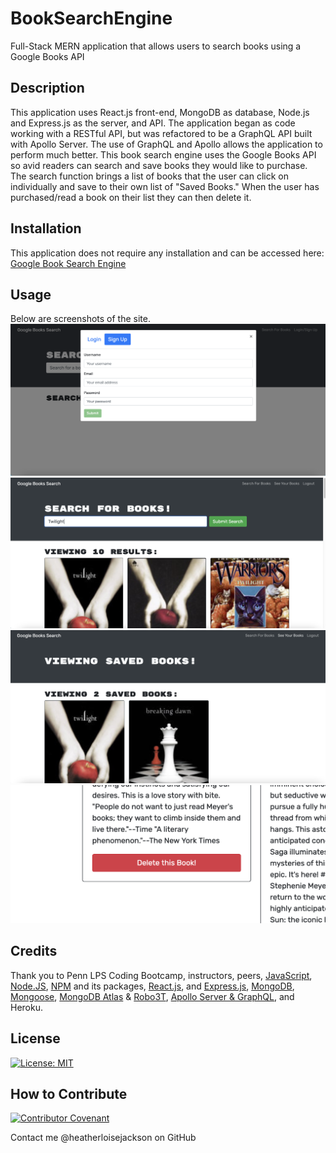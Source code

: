 # BookSearchEngine
Full-Stack MERN application that allows users to search books using a Google Books API

## Description
This application uses React.js front-end, MongoDB as database, Node.js and Express.js as the server, and API. The application began as code working with a RESTful API, but was refactored to be a GraphQL API built with Apollo Server. The use of GraphQL and Apollo allows the application to perform much better. This book search engine uses the Google Books API so avid readers can search and save books they would like to purchase. The search function brings a list of books that the user can click on individually and save to their own list of "Saved Books." When the user has purchased/read a book on their list they can then delete it.

## Installation
This application does not require any installation and can be accessed here: [Google Book Search Engine](https://heathers-google-book-search.herokuapp.com/)

## Usage
Below are screenshots of the site.
![screenshot1](https://github.com/heatherloisejackson/BookSearchEngine/blob/main/Screenshots/Screen%20Shot%202021-08-05%20at%2011.48.48%20AM.png)
![screenshot2](https://github.com/heatherloisejackson/BookSearchEngine/blob/main/Screenshots/Screen%20Shot%202021-08-05%20at%2011.50.28%20AM.png)
![screenshot3](https://github.com/heatherloisejackson/BookSearchEngine/blob/main/Screenshots/Screen%20Shot%202021-08-05%20at%2011.51.02%20AM.png)
![screenshot4](https://github.com/heatherloisejackson/BookSearchEngine/blob/main/Screenshots/Screen%20Shot%202021-08-05%20at%2011.56.51%20AM.png)

## Credits
Thank you to Penn LPS Coding Bootcamp, instructors, peers, [JavaScript](https://www.javascript.com/), [Node.JS](https://nodejs.org/en/), [NPM](https://www.npmjs.com/) and its packages, [React.js](https://reactjs.org/), and [Express.js](https://expressjs.com/), [MongoDB](https://www.mongodb.com/), [Mongoose](https://mongoosejs.com/), [MongoDB Atlas](https://www.mongodb.com/cloud/atlas) & [Robo3T](https://robomongo.org/), [Apollo Server & GraphQL](https://www.apollographql.com/docs/apollo-server/), and Heroku.

## License
[![License: MIT](https://img.shields.io/badge/License-MIT-yellow.svg)](https://opensource.org/licenses/MIT)

## How to Contribute
[![Contributor Covenant](https://img.shields.io/badge/Contributor%20Covenant-2.0-4baaaa.svg)](code_of_conduct.md)

Contact me @heatherloisejackson on GitHub
